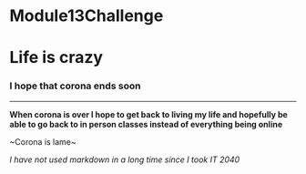 # Module13Challenge
# Life is crazy
### I hope that corona ends soon
------------------------------------
**When corona is over I hope to get back to living my life and hopefully be able to go back to in person classes instead of everything being online**




~Corona is lame~



*I have not used markdown in a long time since I took IT 2040*
